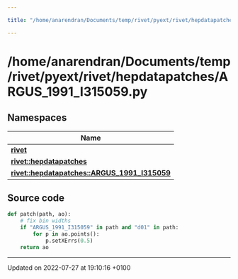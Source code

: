 ```yaml
---

title: "/home/anarendran/Documents/temp/rivet/pyext/rivet/hepdatapatches/ARGUS_1991_I315059.py"

---
```


# /home/anarendran/Documents/temp/rivet/pyext/rivet/hepdatapatches/ARGUS_1991_I315059.py



## Namespaces

| Name           |
| -------------- |
| **[rivet](http://example.org/namespaces/namespacerivet/)**  |
| **[rivet::hepdatapatches](http://example.org/namespaces/namespacerivet_1_1hepdatapatches/)**  |
| **[rivet::hepdatapatches::ARGUS_1991_I315059](http://example.org/namespaces/namespacerivet_1_1hepdatapatches_1_1argus__1991__i315059/)**  |




## Source code

```python
def patch(path, ao):
    # fix bin widths
    if "ARGUS_1991_I315059" in path and "d01" in path:
        for p in ao.points():
            p.setXErrs(0.5)
    return ao
```


-------------------------------

Updated on 2022-07-27 at 19:10:16 +0100
